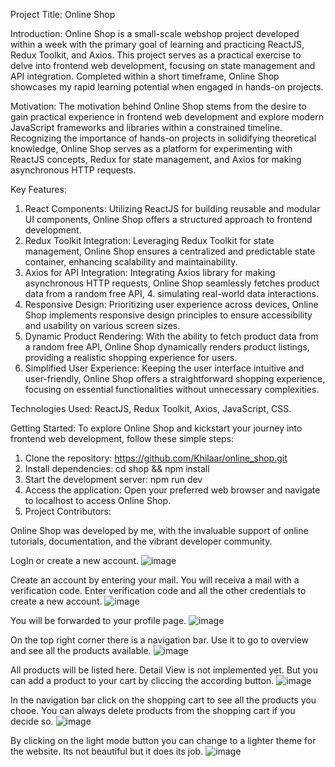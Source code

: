 
Project Title: Online Shop

Introduction:
Online Shop is a small-scale webshop project developed within a week with the primary goal of learning and practicing ReactJS, Redux Toolkit, and Axios. This project serves as a practical exercise to delve into frontend web development, focusing on state management and API integration. Completed within a short timeframe, Online Shop showcases my rapid learning potential when engaged in hands-on projects.

Motivation:
The motivation behind Online Shop stems from the desire to gain practical experience in frontend web development and explore modern JavaScript frameworks and libraries within a constrained timeline. Recognizing the importance of hands-on projects in solidifying theoretical knowledge, Online Shop serves as a platform for experimenting with ReactJS concepts, Redux for state management, and Axios for making asynchronous HTTP requests.

Key Features:

1. React Components: Utilizing ReactJS for building reusable and modular UI components, Online Shop offers a structured approach to frontend development.
2. Redux Toolkit Integration: Leveraging Redux Toolkit for state management, Online Shop ensures a centralized and predictable state container, enhancing scalability and maintainability.
3. Axios for API Integration: Integrating Axios library for making asynchronous HTTP requests, Online Shop seamlessly fetches product data from a random free API, 4. simulating real-world data interactions.
4. Responsive Design: Prioritizing user experience across devices, Online Shop implements responsive design principles to ensure accessibility and usability on various screen sizes.
5. Dynamic Product Rendering: With the ability to fetch product data from a random free API, Online Shop dynamically renders product listings, providing a realistic shopping experience for users.
6. Simplified User Experience: Keeping the user interface intuitive and user-friendly, Online Shop offers a straightforward shopping experience, focusing on essential functionalities without unnecessary complexities.

Technologies Used:
ReactJS, Redux Toolkit, Axios, JavaScript, CSS.

Getting Started:
To explore Online Shop and kickstart your journey into frontend web development, follow these simple steps:

1. Clone the repository: https://github.com/Khilaar/online_shop.git
2. Install dependencies: cd shop && npm install
3. Start the development server: npm run dev
4. Access the application: Open your preferred web browser and navigate to localhost to access Online Shop.
5. Project Contributors:
   
Online Shop was developed by me, with the invaluable support of online tutorials, documentation, and the vibrant developer community.

LogIn or create a new account.
![image](https://github.com/Khilaar/online_shop/assets/127531444/4ae8b239-cd76-4e4e-9ec9-750b7e4fd2d4)

Create an account by entering your mail. You will receiva a mail with a verification code.
Enter verification code and all the other credentials to create a new account.
![image](https://github.com/Khilaar/online_shop/assets/127531444/7fa371da-a78b-4a57-b6f7-ecd92464ab85)

You will be forwarded to your profile page.
![image](https://github.com/Khilaar/online_shop/assets/127531444/efc60b1e-b6fd-4771-a4a6-fb4fc29e36dd)

On the top right corner there is a navigation bar. Use it to go to overview and see all the products available.
![image](https://github.com/Khilaar/online_shop/assets/127531444/3ad8179b-c4a5-48a1-b198-c314076a16e3)

All products will be listed here.
Detail View is not implemented yet. But you can add a product to your cart by cliccing the according button.
![image](https://github.com/Khilaar/online_shop/assets/127531444/7fe646a1-a568-4eab-9d38-9c9f340d2e96)

In the navigation bar click on the shopping cart to see all the products you chooe.
You can always delete products from the shopping cart if you decide so.
![image](https://github.com/Khilaar/online_shop/assets/127531444/3cd3470e-2dac-4dae-ae2a-3e0280b15a7f)

By clicking on the light mode button you can change to a lighter theme for the website. Its not beautiful but it does its job.
![image](https://github.com/Khilaar/online_shop/assets/127531444/1d652258-925c-457a-9c40-ab9b1ae83dd4)


